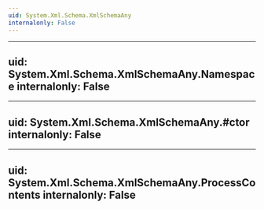 ```yaml
---
uid: System.Xml.Schema.XmlSchemaAny
internalonly: False
---
```


---
uid: System.Xml.Schema.XmlSchemaAny.Namespace
internalonly: False
---

---
uid: System.Xml.Schema.XmlSchemaAny.#ctor
internalonly: False
---

---
uid: System.Xml.Schema.XmlSchemaAny.ProcessContents
internalonly: False
---
